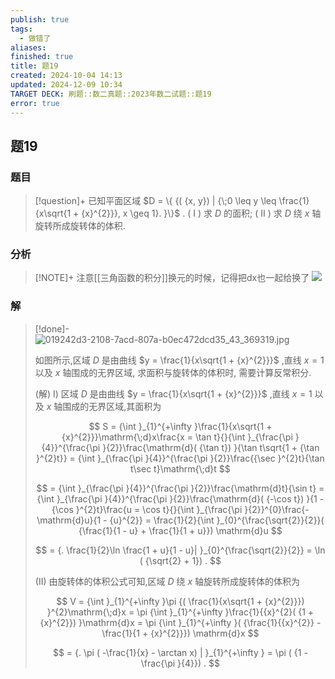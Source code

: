 ```yaml
---
publish: true
tags:
  - 做错了
aliases: 
finished: true
title: 题19
created: 2024-10-04 14:13
updated: 2024-12-09 10:34
TARGET DECK: 刷题::数二真题::2023年数二试题::题19
error: true
---
```

## 题19
### 题目
> [!question]+
> 已知平面区域 $D = \{ {( {x, y}) | {\;0 \leq y \leq \frac{1}{x\sqrt{1 + {x}^{2}}}, x \geq 1}. }\}$ .
> ( I ) 求 $D$ 的面积;
> ( II ) 求 $D$ 绕 $x$ 轴旋转所成旋转体的体积.
### 分析
> [!NOTE]+
> 注意[[三角函数的积分]]换元的时候，记得把dx也一起给换了
> ![](https://img.hwenyi.tech/202412091833710.webp)
### 解
> [!done]-
> ![019242d3-2108-7acd-807a-b0ec472dcd35_43_369319.jpg](https://img.hwenyi.tech/202409302037338.webp)
> 
> 如图所示,区域 $D$ 是由曲线 $y = \frac{1}{x\sqrt{1 + {x}^{2}}}$ ,直线 $x = 1$ 以及 $x$ 轴围成的无界区域, 求面积与旋转体的体积时, 需要计算反常积分.
> 
> (解) I) 区域 $D$ 是由曲线 $y = \frac{1}{x\sqrt{1 + {x}^{2}}}$ ,直线 $x = 1$ 以及 $x$ 轴围成的无界区域,其面积为
> 
> $$
> S = {\int }_{1}^{+\infty }\frac{1}{x\sqrt{1 + {x}^{2}}}\mathrm{\;d}x\frac{x = \tan t}{}{\int }_{\frac{\pi }{4}}^{\frac{\pi }{2}}\frac{\mathrm{d}( {\tan t}) }{\tan t\sqrt{1 + {\tan }^{2}t}} = {\int }_{\frac{\pi }{4}}^{\frac{\pi }{2}}\frac{{\sec }^{2}t}{\tan t\sec t}\mathrm{\;d}t
> $$
> 
> $$
> = {\int }_{\frac{\pi }{4}}^{\frac{\pi }{2}}\frac{\mathrm{d}t}{\sin t} = {\int }_{\frac{\pi }{4}}^{\frac{\pi }{2}}\frac{\mathrm{d}( {-\cos t}) }{1 - {\cos }^{2}t}\frac{u = \cos t}{}{\int }_{\frac{\pi }{2}}^{0}\frac{-\mathrm{d}u}{1 - {u}^{2}} = \frac{1}{2}{\int }_{0}^{\frac{\sqrt{2}}{2}}( {\frac{1}{1 - u} + \frac{1}{1 + u}}) \mathrm{d}u
> $$
> 
> $$
> = {. \frac{1}{2}\ln \frac{1 + u}{1 - u}| }_{0}^{\frac{\sqrt{2}}{2}} = \ln ( {\sqrt{2} + 1}) .
> $$
> 
> (II) 由旋转体的体积公式可知,区域 $D$ 绕 $x$ 轴旋转所成旋转体的体积为
> 
> $$
> V = {\int }_{1}^{+\infty }\pi {( \frac{1}{x\sqrt{1 + {x}^{2}}}) }^{2}\mathrm{\;d}x = \pi {\int }_{1}^{+\infty }\frac{1}{{x}^{2}( {1 + {x}^{2}}) }\mathrm{d}x = \pi {\int }_{1}^{+\infty }( {\frac{1}{{x}^{2}} - \frac{1}{1 + {x}^{2}}}) \mathrm{d}x
> $$
> 
> $$
> = {. \pi ( -\frac{1}{x} - \arctan x) | }_{1}^{+\infty } = \pi ( {1 - \frac{\pi }{4}}) .
> $$